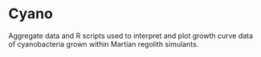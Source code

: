 # Cyano
Aggregate data and R scripts used to interpret and plot growth curve data of cyanobacteria grown within Martian regolith simulants.
